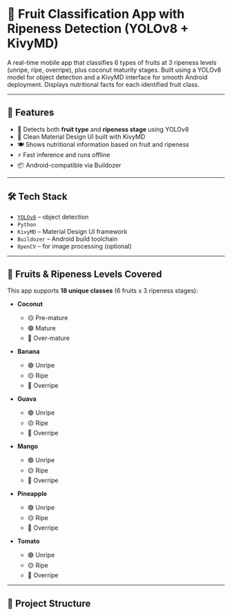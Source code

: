 # 🍇 Fruit Classification App with Ripeness Detection (YOLOv8 + KivyMD)

A real-time mobile app that classifies 6 types of fruits at 3 ripeness levels (unripe, ripe, overripe), plus coconut maturity stages. Built using a YOLOv8 model for object detection and a KivyMD interface for smooth Android deployment. Displays nutritional facts for each identified fruit class.

---

## 🧠 Features

- 🧠 Detects both **fruit type** and **ripeness stage** using YOLOv8  
- 📱 Clean Material Design UI built with KivyMD  
- 🍽️ Shows nutritional information based on fruit and ripeness  
- ⚡ Fast inference and runs offline  
- 📦 Android-compatible via Buildozer

---

## 🛠️ Tech Stack

- [`YOLOv8`](https://github.com/ultralytics/ultralytics) – object detection  
- `Python`  
- `KivyMD` – Material Design UI framework  
- `Buildozer` – Android build toolchain  
- `OpenCV` – for image processing (optional)

---

## 🍌 Fruits & Ripeness Levels Covered

This app supports **18 unique classes** (6 fruits x 3 ripeness stages):

- **Coconut**  
  - 🟡 Pre-mature  
  - 🟢 Mature  
  - 🔴 Over-mature

- **Banana**  
  - 🟢 Unripe  
  - 🟡 Ripe  
  - 🔴 Overripe

- **Guava**  
  - 🟢 Unripe  
  - 🟡 Ripe  
  - 🔴 Overripe

- **Mango**  
  - 🟢 Unripe  
  - 🟡 Ripe  
  - 🔴 Overripe

- **Pineapple**  
  - 🟢 Unripe  
  - 🟡 Ripe  
  - 🔴 Overripe

- **Tomato**  
  - 🟢 Unripe  
  - 🟡 Ripe  
  - 🔴 Overripe

---

## 📂 Project Structure

